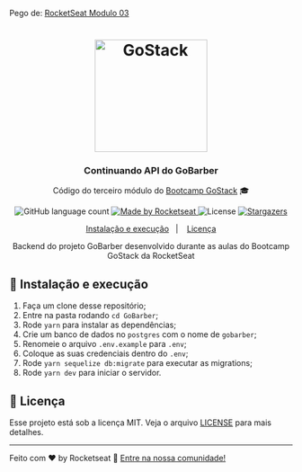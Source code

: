 Pego de: <a href="https://github.com/Rocketseat/bootcamp-gostack-03/blob/master/README.md">RocketSeat Modulo 03</a>

<h1 align="center">
    <img alt="GoStack" src="https://rocketseat-cdn.s3-sa-east-1.amazonaws.com/bootcamp-header.png" width="200px" />
</h1>

<h3 align="center">
  Continuando API do GoBarber
</h3>

<p align="center">Código do terceiro módulo do <a href="https://rocketseat.com.br/bootcamp">Bootcamp GoStack</a> 🎓</p>

<p align="center">
  <img alt="GitHub language count" src="https://img.shields.io/github/languages/count/rocketseat/bootcamp-gostack-03?color=%2304D361">

  <a href="https://rocketseat.com.br">
    <img alt="Made by Rocketseat" src="https://img.shields.io/badge/made%20by-Rocketseat-%2304D361">
  </a>

  <img alt="License" src="https://img.shields.io/badge/license-MIT-%2304D361">

  <a href="https://github.com/Rocketseat/bootcamp-gostack-03/stargazers">
    <img alt="Stargazers" src="https://img.shields.io/github/stars/rocketseat/bootcamp-gostack-03?style=social">
  </a>
</p>

<p align="center">
  <a href="#-instalacao-e-execução">Instalação e execução</a>&nbsp;&nbsp;&nbsp;|&nbsp;&nbsp;&nbsp;
  <a href="#memo-licença">Licença</a>
</p>

<p align="center">Backend do projeto GoBarber desenvolvido durante as aulas do Bootcamp GoStack da RocketSeat</p>

## 🚀 Instalação e execução

1. Faça um clone desse repositório;
2. Entre na pasta rodando `cd GoBarber`;
3. Rode `yarn` para instalar as dependências;
4. Crie um banco de dados no `postgres` com o nome de `gobarber`;
5. Renomeie o arquivo `.env.example` para `.env`;
6. Coloque as suas credenciais dentro do `.env`;
7. Rode `yarn sequelize db:migrate` para executar as migrations;
8. Rode `yarn dev` para iniciar o servidor.

## :memo: Licença

Esse projeto está sob a licença MIT. Veja o arquivo [LICENSE](LICENSE.md) para mais detalhes.

---

Feito com ♥ by Rocketseat :wave: [Entre na nossa comunidade!](https://discordapp.com/invite/gCRAFhc)

